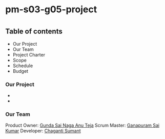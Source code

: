 # pm-s03-g05-project
#
## Table of contents
* Our Project
* Our Team
* Project Charter
* Scope
* Schedule
* Budget

### Our Project
*
*
### Our Team
Product Owner:
 [Gunda Sai Naga Anu Teja](https://github.com/GUNDAANUTEJ)
 []()
 Scrum Master:
 [Ganapuram Sai Kumar](https://github.com/SaiKumar249)
 Developer: 
 [Chaganti Sumant](https://github.com/sumant52)


